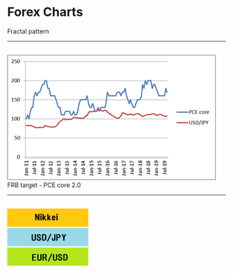# Forex Charts 

Fractal pattern
<hr>
<br>
<img src="https://github.com/27dvz3279/fx/blob/master/fx11.png">
FRB target - PCE core 2.0
<br>
<hr>
<br>
<a href="https://github.com/27dvz3279/fx/blob/master/Nikkei.ipynb"><img src="nnn.png"></a>
<br>
<a href="https://github.com/27dvz3279/fx/blob/master/USD%20JPY.ipynb"><img src="jjj.png"></a>
<br>
<a href="https://github.com/27dvz3279/fx/blob/master/EUR%20USD.ipynb"><img src="eee.png"></a>
